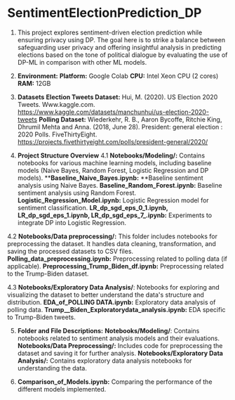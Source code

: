 # SentimentElectionPrediction_DP

   

1. This project explores sentiment-driven election prediction while ensuring privacy using DP. The goal here is to strike a balance between safeguarding user privacy and offering insightful analysis in predicting elections based on the tone of political dialogue by evaluating the use of DP-ML in comparison with other ML models.

2. **Environment:**
**Platform:** Google Colab
**CPU:** Intel Xeon CPU (2 cores)
**RAM:** 12GB

3. **Datasets**
**Election Tweets Dataset:** Hui, M. (2020). US Election 2020 Tweets. Www.kaggle.com. https://www.kaggle.com/datasets/manchunhui/us-election-2020-tweets
**Polling Dataset:** Wiederkehr, R. B., Aaron Bycoffe, Ritchie King, Dhrumil Mehta and Anna. (2018, June 28). President: general election : 2020 Polls. FiveThirtyEight. https://projects.fivethirtyeight.com/polls/president-general/2020/

4. **Project Structure Overview**
4.1 **Notebooks/Modeling/:** Contains notebooks for various machine learning models, including baseline models (Naive Bayes, Random Forest, Logistic Regression and DP models). 
****Baseline_Naive_Bayes.ipynb:** **Baseline sentiment analysis using Naive Bayes.
**Baseline_Random_Forest.ipynb:** Baseline sentiment analysis using Random Forest.
**Logistic_Regression_Model.ipynb:** Logistic Regression model for sentiment classification.
**LR_dp_sgd_eps_0_1.ipynb, LR_dp_sgd_eps_1.ipynb, LR_dp_sgd_eps_7_.ipynb:** Experiments to integrate DP into Logistic Regression.

4.2 **Notebooks/Data preprocessing/:** This folder includes notebooks for preprocessing the dataset. It handles data cleaning, transformation, and saving the processed datasets to CSV files.
**Polling_data_preprocessing.ipynb:** Preprocessing related to polling data (if applicable).
**Preprocessing_Trump_Biden_df.ipynb:** Preprocessing related to the Trump-Biden dataset.

4.3 **Notebooks/Exploratory Data Analysis/**: Notebooks for exploring and visualizing the dataset to better understand the data's structure and distribution.
**EDA_of_POLLING DATA.ipynb:** Exploratory data analysis of polling data.
**Trump__Biden_Exploratorydata_analysis.ipynb:** EDA specific to Trump-Biden tweets.

5. **Folder and File Descriptions:**
**Notebooks/Modeling/**: Contains notebooks related to sentiment analysis models and their evaluations.
**Notebooks/Data Preprocessing/:** Includes code for preprocessing the dataset and saving it for further analysis.
**Notebooks/Exploratory Data Analysis/:** Contains exploratory data analysis notebooks for understanding the data.

6. **Comparison_of_Models.ipynb:** Comparing the performance of the different models implemented.
